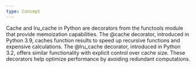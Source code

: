 ```yaml
---
type: Concept
---
```


Cache and lru_cache in Python are decorators from the functools module that provide memoization capabilities. The @cache decorator, introduced in Python 3.9, caches function results to speed up recursive functions and expensive calculations. The @lru_cache decorator, introduced in Python 3.2, offers similar functionality with explicit control over cache size. These decorators help optimize performance by avoiding redundant computations.